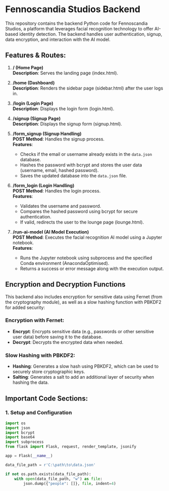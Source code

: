 # Fennoscandia Studios Backend

This repository contains the backend Python code for Fennoscandia Studios, a platform that leverages facial recognition technology to offer AI-based identity detection. The backend handles user authentication, signup, data encryption, and interaction with the AI model.

## Features & Routes:

1. **/ (Home Page)**  
   **Description**: Serves the landing page (index.html).

2. **/home (Dashboard)**  
   **Description**: Renders the sidebar page (sidebar.html) after the user logs in.

3. **/login (Login Page)**  
   **Description**: Displays the login form (login.html).

4. **/signup (Signup Page)**  
   **Description**: Displays the signup form (signup.html).

5. **/form_signup (Signup Handling)**  
   **POST Method**: Handles the signup process.  
   **Features**:
   - Checks if the email or username already exists in the `data.json` database.
   - Hashes the password with bcrypt and stores the user data (username, email, hashed password).
   - Saves the updated database into the `data.json` file.

6. **/form_login (Login Handling)**  
   **POST Method**: Handles the login process.  
   **Features**:
   - Validates the username and password.
   - Compares the hashed password using bcrypt for secure authentication.
   - If valid, redirects the user to the lounge page (lounge.html).

7. **/run-ai-model (AI Model Execution)**  
   **POST Method**: Executes the facial recognition AI model using a Jupyter notebook.  
   **Features**:
   - Runs the Jupyter notebook using subprocess and the specified Conda environment (AnacondaOptimised).
   - Returns a success or error message along with the execution output.

## Encryption and Decryption Functions

This backend also includes encryption for sensitive data using Fernet (from the cryptography module), as well as a slow hashing function with PBKDF2 for added security:

### Encryption with Fernet:
- **Encrypt**: Encrypts sensitive data (e.g., passwords or other sensitive user data) before saving it to the database.
- **Decrypt**: Decrypts the encrypted data when needed.

### Slow Hashing with PBKDF2:
- **Hashing**: Generates a slow hash using PBKDF2, which can be used to securely store cryptographic keys.
- **Salting**: Generates a salt to add an additional layer of security when hashing the data.

## Important Code Sections:

### 1. Setup and Configuration

```python
import os
import json
import bcrypt
import base64
import subprocess
from flask import Flask, request, render_template, jsonify

app = Flask(__name__)

data_file_path = r'C:\path\to\data.json'

if not os.path.exists(data_file_path):
    with open(data_file_path, "w") as file:
        json.dump({"people": []}, file, indent=4)
